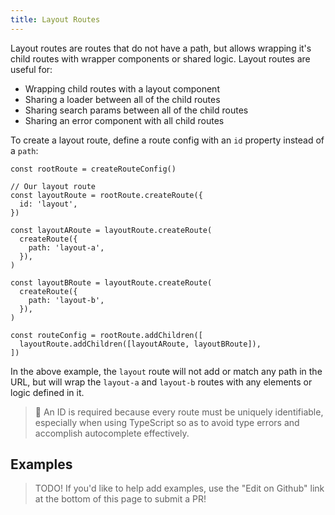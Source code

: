 ```yaml
---
title: Layout Routes
---
```


Layout routes are routes that do not have a path, but allows wrapping it's child routes with wrapper components or shared logic. Layout routes are useful for:

- Wrapping child routes with a layout component
- Sharing a loader between all of the child routes
- Sharing search params between all of the child routes
- Sharing an error component with all child routes

To create a layout route, define a route config with an `id` property instead of a `path`:

```tsx
const rootRoute = createRouteConfig()

// Our layout route
const layoutRoute = rootRoute.createRoute({
  id: 'layout',
})

const layoutARoute = layoutRoute.createRoute(
  createRoute({
    path: 'layout-a',
  }),
)

const layoutBRoute = layoutRoute.createRoute(
  createRoute({
    path: 'layout-b',
  }),
)

const routeConfig = rootRoute.addChildren([
  layoutRoute.addChildren([layoutARoute, layoutBRoute]),
])
```

In the above example, the `layout` route will not add or match any path in the URL, but will wrap the `layout-a` and `layout-b` routes with any elements or logic defined in it.

> 🧠 An ID is required because every route must be uniquely identifiable, especially when using TypeScript so as to avoid type errors and accomplish autocomplete effectively.

## Examples

> TODO! If you'd like to help add examples, use the "Edit on Github" link at the bottom of this page to submit a PR!
